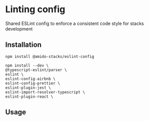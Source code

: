 # Linting config

Shared ESLint config to enforce a consistent code style for stacks development

## Installation

```shell
npm install @amido-stacks/eslint-config

npm install --dev \
@typescript-eslint/parser \
eslint \
eslint-config-airbnb \
eslint-config-prettier \
eslint-plugin-jest \
eslint-import-resolver-typescript \
eslint-plugin-react \
```

## Usage
